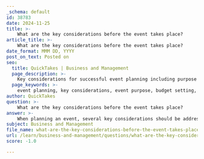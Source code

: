 ```yaml
---
_schema: default
id: 38783
date: 2024-11-25
title: >-
    What are the key considerations before the event takes place?
article_title: >-
    What are the key considerations before the event takes place?
date_format: MMM DD, YYYY
post_on_text: Posted on
seo:
  title: QuickTakes | Business and Management
  page_description: >-
    Key considerations for successful event planning including purpose definition, budget setting, venue selection, timeline creation, vendor handling, marketing strategies, contingency plans, attendee engagement, and success measurement.
  page_keywords: >-
    event planning, key considerations, event purpose, budget setting, venue selection, timeline creation, vendor identification, marketing strategy, contingency planning, attendee engagement, measuring success
author: QuickTakes
question: >-
    What are the key considerations before the event takes place?
answer: >-
    When planning an event, several key considerations should be addressed before the event takes place to ensure its success. Here are the primary factors to keep in mind:\n\n1. **Defining the Event's Purpose and Objectives**: Clearly articulate the purpose of the event and what you aim to achieve. This foundational step will guide all subsequent decisions, including venue selection, marketing strategies, and overall event design.\n\n2. **Setting a Budget**: Establish a realistic budget that aligns with your event goals. Consider all potential expenses, such as venue rental, catering, speaker fees, marketing materials, technology, and staffing. Allocating resources strategically is crucial for maximizing the event's impact.\n\n3. **Choosing the Right Venue**: Select a venue that meets the needs of your event and caters to your target audience. Consider factors such as location, capacity, facilities, and ambiance. The venue should facilitate the event's goals and provide a suitable environment for attendees.\n\n4. **Creating a Detailed Timeline**: Develop a comprehensive timeline that outlines all critical milestones leading up to the event. This should include deadlines for permits, insurance, registration, and vendor coordination to ensure everything runs smoothly.\n\n5. **Identifying Vendors and Service Providers**: Research and secure vendors for catering, audio-visual needs, decorations, and other services. Ensure that they align with your event's objectives and can deliver quality service.\n\n6. **Marketing and Promotion**: Build a marketing plan to promote the event effectively. Utilize social media, email campaigns, and community engagement strategies to reach your target audience and encourage attendance.\n\n7. **Contingency Planning**: Prepare for potential challenges by creating a contingency plan. This should address possible issues such as inclement weather, technical difficulties, or last-minute changes in logistics.\n\n8. **Engaging Attendees Pre- and Post-Event**: Plan for engagement before and after the event to build excitement and maintain connections. This can include personalized emails, social media interactions, and community-building activities.\n\n9. **Measuring Success**: Define how you will measure the success of the event. This could involve gathering feedback from attendees, analyzing attendance numbers, and assessing whether the event met its objectives.\n\nBy addressing these considerations, you can create a structured approach to event planning that enhances the likelihood of a successful and impactful event.
subject: Business and Management
file_name: what-are-the-key-considerations-before-the-event-takes-place.md
url: /learn/business-and-management/questions/what-are-the-key-considerations-before-the-event-takes-place
score: -1.0

---
```


&nbsp;